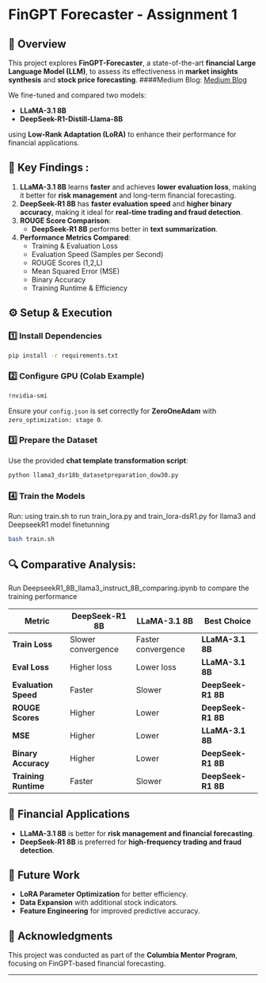 # FinGPT Forecaster - Assignment 1

## 📌 Overview
This project explores **FinGPT-Forecaster**, a state-of-the-art **financial Large Language Model (LLM)**, to assess its effectiveness in **market insights synthesis** and **stock price forecasting**.
####Medium Blog: [Medium Blog](https://medium.com/@xl3415/fine-tuning-fingpt-enhancing-financial-forecasting-with-llama-3-and-deepseek-r1-2bfd9e5b48d3?source=friends_link&sk=569d0070b90ae8352533422cca46c9dd)


We fine-tuned and compared two models:
- **LLaMA-3.1 8B**
- **DeepSeek-R1-Distill-Llama-8B**

using **Low-Rank Adaptation (LoRA)** to enhance their performance for financial applications.

## 🚀 Key Findings :
1. **LLaMA-3.1 8B** learns **faster** and achieves **lower evaluation loss**, making it better for **risk management** and long-term financial forecasting.
2. **DeepSeek-R1 8B** has **faster evaluation speed** and **higher binary accuracy**, making it ideal for **real-time trading and fraud detection**.
3. **ROUGE Score Comparison**:
   - **DeepSeek-R1 8B** performs better in **text summarization**.
4. **Performance Metrics Compared**:
   - Training & Evaluation Loss
   - Evaluation Speed (Samples per Second)
   - ROUGE Scores (1,2,L)
   - Mean Squared Error (MSE)
   - Binary Accuracy
   - Training Runtime & Efficiency

## ⚙️ Setup & Execution
### 1️⃣ Install Dependencies
```sh
pip install -r requirements.txt
```

### 2️⃣ Configure GPU (Colab Example)
```sh
!nvidia-smi
```
Ensure your `config.json` is set correctly for **ZeroOneAdam** with `zero_optimization: stage 0`.

### 3️⃣ Prepare the Dataset
Use the provided **chat template transformation script**:
```sh
python llama3_dsr18b_datasetpreparation_dow30.py
```

### 4️⃣ Train the Models
Run: using train.sh to run train_lora.py and train_lora-dsR1.py for llama3 and DeepseekR1 model finetunning 
```sh
bash train.sh
```

## 🔍 Comparative Analysis:  
Run DeepseekR1_8B_llama3_instruct_8B_comparing.ipynb to compare the training performance

| **Metric**          | **DeepSeek-R1 8B** | **LLaMA-3.1 8B** | **Best Choice** |
|--------------------|------------------|------------------|----------------|
| **Train Loss**     | Slower convergence | Faster convergence | **LLaMA-3.1 8B** |
| **Eval Loss**      | Higher loss       | Lower loss       | **LLaMA-3.1 8B** |
| **Evaluation Speed** | Faster | Slower | **DeepSeek-R1 8B** |
| **ROUGE Scores**   | Higher | Lower | **DeepSeek-R1 8B** |
| **MSE**            | Higher | Lower | **LLaMA-3.1 8B** |
| **Binary Accuracy** | Higher | Lower | **DeepSeek-R1 8B** |
| **Training Runtime** | Faster | Slower | **DeepSeek-R1 8B** |

## 📌 Financial Applications
- **LLaMA-3.1 8B** is better for **risk management and financial forecasting**.
- **DeepSeek-R1 8B** is preferred for **high-frequency trading and fraud detection**.

## 💪 Future Work
- **LoRA Parameter Optimization** for better efficiency.
- **Data Expansion** with additional stock indicators.
- **Feature Engineering** for improved predictive accuracy.

## 🤝 Acknowledgments
This project was conducted as part of the **Columbia Mentor Program**, focusing on FinGPT-based financial forecasting.


---


